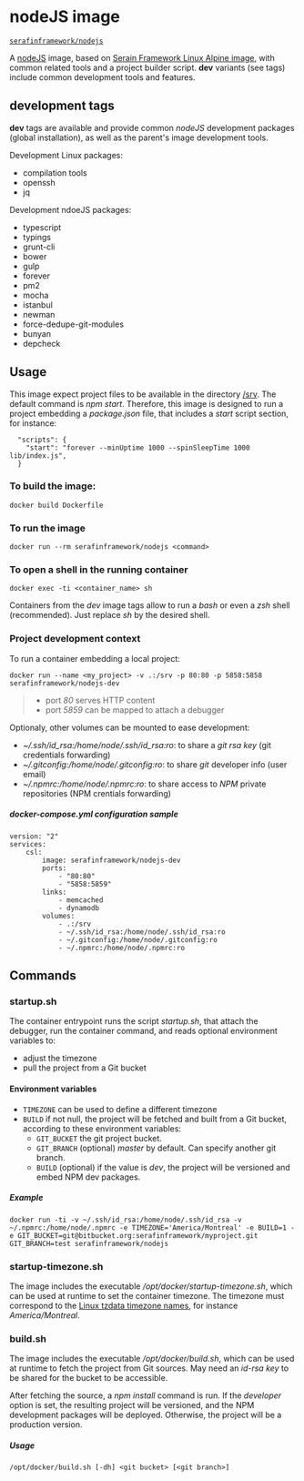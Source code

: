 # nodeJS image

[`serafinframework/nodejs`](https://hub.docker.com/r/serafinframework/nodejs/)

A [nodeJS](https://alpinelinux.org/) image, based on [Serain Framework Linux Alpine image](https://hub.docker.com/r/serafinframework/alpine/), with common related tools and a project builder script.
**dev** variants (see tags) include common development tools and features.

## development tags

**dev** tags are available and provide common *nodeJS* development packages (global installation), as well as the parent's image development tools.

Development Linux packages:
- compilation tools
- openssh
- jq

Development ndoeJS packages:
- typescript
- typings
- grunt-cli
- bower
- gulp
- forever
- pm2
- mocha
- istanbul
- newman
- force-dedupe-git-modules
- bunyan
- depcheck 

## Usage

This image expect project files to be available in the directory [/srv](http://refspecs.linuxfoundation.org/FHS_3.0/fhs/ch03s17.html).
The default command is *npm start*. Therefore, this image is designed to run a project embedding a *package.json* file, that includes a *start* script section, for instance:

```
  "scripts": {
    "start": "forever --minUptime 1000 --spinSleepTime 1000 lib/index.js",
  }
```

### To build the image:
    
`docker build Dockerfile`

### To run the image

`docker run --rm serafinframework/nodejs <command>`

### To open a shell in the running container

`docker exec -ti <container_name> sh`

Containers from the *dev* image tags allow to run a *bash* or even a *zsh* shell (recommended). Just replace *sh* by the desired shell.

### Project development context

To run a container embedding a local project:

`docker run --name <my_project> -v .:/srv -p 80:80 -p 5858:5858 serafinframework/nodejs-dev`

> - port *80* serves HTTP content
> - port *5859* can be mapped to attach a debugger

Optionaly, other volumes can be mounted to ease development:
 - *~/.ssh/id_rsa:/home/node/.ssh/id_rsa:ro*: to share a *git rsa key* (git credentials forwarding)
 - *~/.gitconfig:/home/node/.gitconfig:ro*: to share *git* developer info (user email)
 - *~/.npmrc:/home/node/.npmrc:ro*: to share access to *NPM* private repositories (NPM crentials forwarding)
    
##### *docker-compose.yml* configuration sample

```
version: "2"
services:
    csl:
        image: serafinframework/nodejs-dev
        ports:
            - "80:80"
            - "5858:5859"
        links:
            - memcached
            - dynamodb
        volumes:
            - .:/srv
            - ~/.ssh/id_rsa:/home/node/.ssh/id_rsa:ro
            - ~/.gitconfig:/home/node/.gitconfig:ro
            - ~/.npmrc:/home/node/.npmrc:ro
```

## Commands

### startup.sh
The container entrypoint runs the script *startup.sh*, that attach the debugger, run the container command, and reads optional environment variables to:
- adjust the timezone
- pull the project from a Git bucket

#### Environment variables
- `TIMEZONE` can be used to define a different timezone
- `BUILD` if not null, the project will be fetched and built from a Git bucket, according to these environment variables:
  - `GIT_BUCKET` the git project bucket.
  - `GIT_BRANCH` (optional) *master* by default. Can specify another git branch.
  - `BUILD` (optional) if the value is *dev*, the project will be versioned and embed NPM dev packages.

##### Example
`docker run -ti -v ~/.ssh/id_rsa:/home/node/.ssh/id_rsa -v ~/.npmrc:/home/node/.npmrc -e TIMEZONE='America/Montreal' -e BUILD=1 -e GIT_BUCKET=git@bitbucket.org:serafinframework/myproject.git GIT_BRANCH=test serafinframework/nodejs`

### startup-timezone.sh
The image includes the executable */opt/docker/startup-timezone.sh*, which can be used at runtime to set the container timezone.
The timezone must correspond to the [Linux tzdata timezone names](https://en.wikipedia.org/wiki/List_of_tz_database_time_zones), for instance *America/Montreal*.

### build.sh
The image includes the executable */opt/docker/build.sh*, which can be used at runtime to fetch the project from Git sources.
May need an *id-rsa key* to be shared for the bucket to be accessible.

After fetching the source, a *npm install* command is run.
If the *developer* option is set, the resulting project will be versioned, and the NPM development packages will be deployed.
Otherwise, the project will be a production version.

##### Usage
`/opt/docker/build.sh [-dh] <git bucket> [<git branch>]`